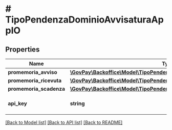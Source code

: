 # # TipoPendenzaDominioAvvisaturaAppIO

## Properties

Name | Type | Description | Notes
------------ | ------------- | ------------- | -------------
**promemoria_avviso** | [**\GovPay\Backoffice\Model\TipoPendenzaAvvisaturaPromemoriaAvvisoBase**](TipoPendenzaAvvisaturaPromemoriaAvvisoBase.md) |  | [optional]
**promemoria_ricevuta** | [**\GovPay\Backoffice\Model\TipoPendenzaAvvisaturaPromemoriaRicevutaBase**](TipoPendenzaAvvisaturaPromemoriaRicevutaBase.md) |  | [optional]
**promemoria_scadenza** | [**\GovPay\Backoffice\Model\TipoPendenzaAvvisaturaPromemoriaScadenza**](TipoPendenzaAvvisaturaPromemoriaScadenza.md) |  | [optional]
**api_key** | **string** | La API Key per le invocazioni. | [optional]

[[Back to Model list]](../../README.md#models) [[Back to API list]](../../README.md#endpoints) [[Back to README]](../../README.md)
